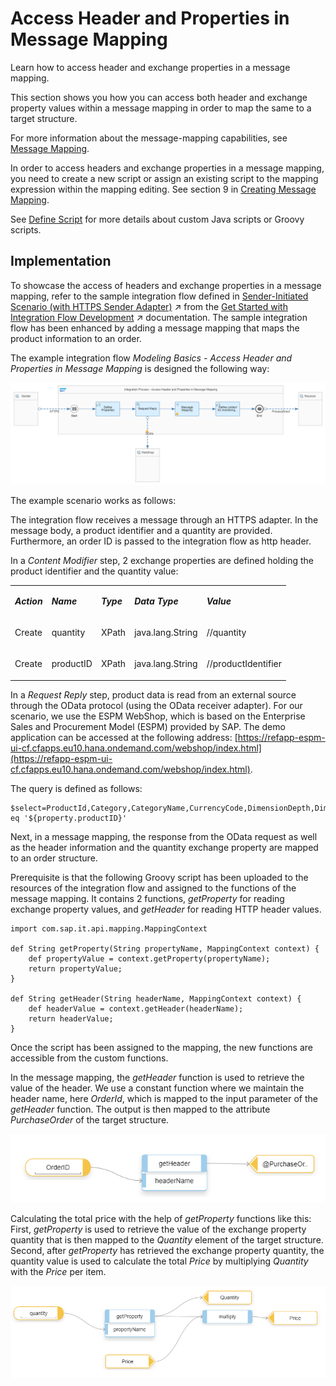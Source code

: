 <!-- loio4f2a8c9c588947d7bde463b5959c17aa -->

# Access Header and Properties in Message Mapping

Learn how to access header and exchange properties in a message mapping.

This section shows you how you can access both header and exchange property values within a message mapping in order to map the same to a target structure.

For more information about the message-mapping capabilities, see [Message Mapping](message-mapping-459ccdf.md).

In order to access headers and exchange properties in a message mapping, you need to create a new script or assign an existing script to the mapping expression within the mapping editing. See section 9 in [Creating Message Mapping](creating-message-mapping-as-a-flow-step-3d5cb7f.md).

See [Define Script](define-a-local-script-step-03b32eb.md) for more details about custom Java scripts or Groovy scripts.



<a name="loio4f2a8c9c588947d7bde463b5959c17aa__section_fv5_zmg_smb"/>

## Implementation

To showcase the access of headers and exchange properties in a message mapping, refer to the sample integration flow defined in [Sender-Initiated Scenario (with HTTPS Sender Adapter)](https://help.sap.com/viewer/368c481cd6954bdfa5d0435479fd4eaf/Cloud/en-US/ccdb189ad99a4db0908150c799cbe9e3.html "Create a simple integration scenario that is initiated by a sender (using the HTTPS sender adapter).") :arrow_upper_right: from the [Get Started with Integration Flow Development](https://help.sap.com/viewer/368c481cd6954bdfa5d0435479fd4eaf/Cloud/en-US/e5724cd84b854719973afe0356ea128b.html "Learn how to develop and run your first integration flow.") :arrow_upper_right: documentation. The sample integration flow has been enhanced by adding a message mapping that maps the product information to an order.

The example integration flow *Modeling Basics - Access Header and Properties in Message Mapping* is designed the following way:

![](images/Integration_Flow_Access_Header_and_Properties_in_Message_Mapping_6987d9c.png)

The example scenario works as follows:

The integration flow receives a message through an HTTPS adapter. In the message body, a product identifier and a quantity are provided. Furthermore, an order ID is passed to the integration flow as http header.

In a *Content Modifier* step, 2 exchange properties are defined holding the product identifier and the quantity value:


<table>
<tr>
<td valign="top">

***Action***



</td>
<td valign="top">

***Name***



</td>
<td valign="top">

***Type***



</td>
<td valign="top">

***Data Type***



</td>
<td valign="top">

***Value***



</td>
</tr>
<tr>
<td valign="top">

Create



</td>
<td valign="top">

quantity



</td>
<td valign="top">

XPath



</td>
<td valign="top">

java.lang.String



</td>
<td valign="top">

//quantity



</td>
</tr>
<tr>
<td valign="top">

Create



</td>
<td valign="top">

productID



</td>
<td valign="top">

XPath



</td>
<td valign="top">

java.lang.String



</td>
<td valign="top">

//productIdentifier



</td>
</tr>
</table>

In a *Request Reply* step, product data is read from an external source through the OData protocol \(using the OData receiver adapter\). For our scenario, we use the ESPM WebShop, which is based on the Enterprise Sales and Procurement Model \(ESPM\) provided by SAP. The demo application can be accessed at the following address: [https://refapp-espm-ui-cf.cfapps.eu10.hana.ondemand.com/webshop/index.html](https://refapp-espm-ui-cf.cfapps.eu10.hana.ondemand.com/webshop/index.html).

The query is defined as follows:

```
$select=ProductId,Category,CategoryName,CurrencyCode,DimensionDepth,DimensionHeight,DimensionUnit,DimensionWidth,LongDescription,Name,PictureUrl,Price,QuantityUnit,ShortDescription,SupplierId,Weight,WeightUnit&$filter=ProductId eq '${property.productID}'
```

Next, in a message mapping, the response from the OData request as well as the header information and the quantity exchange property are mapped to an order structure.

Prerequisite is that the following Groovy script has been uploaded to the resources of the integration flow and assigned to the functions of the message mapping. It contains 2 functions, *getProperty* for reading exchange property values, and *getHeader* for reading HTTP header values.

```
import com.sap.it.api.mapping.MappingContext

def String getProperty(String propertyName, MappingContext context) {
    def propertyValue = context.getProperty(propertyName);
    return propertyValue;
}

def String getHeader(String headerName, MappingContext context) {
    def headerValue = context.getHeader(headerName);
    return headerValue;
}

```

Once the script has been assigned to the mapping, the new functions are accessible from the custom functions.

In the message mapping, the *getHeader* function is used to retrieve the value of the header. We use a constant function where we maintain the header name, here *OrderId*, which is mapped to the input parameter of the *getHeader* function. The output is then mapped to the attribute *PurchaseOrder* of the target structure.

![](images/Message_Mapping_getHeader_function_fa5257c.png)

Calculating the total price with the help of *getProperty* functions like this: First, *getProperty* is used to retrieve the value of the exchange property quantity that is then mapped to the *Quantity* element of the target structure. Second, after *getProperty* has retrieved the exchange property quantity, the quantity value is used to calculate the total *Price* by multiplying *Quantity* with the *Price* per item.

![](images/Message_Mapping_getProperty_function_5caba38.png)

